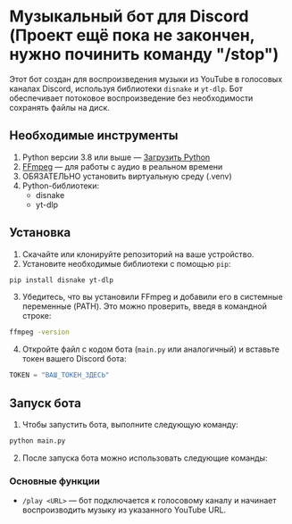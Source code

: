# Музыкальный бот для Discord (Проект ещё пока не закончен, нужно починить команду "/stop")

Этот бот создан для воспроизведения музыки из YouTube в голосовых каналах Discord, используя библиотеки `disnake` и `yt-dlp`. Бот обеспечивает потоковое воспроизведение без необходимости сохранять файлы на диск.

## Необходимые инструменты

1. Python версии 3.8 или выше — [Загрузить Python](https://www.python.org/downloads/)
2. [FFmpeg](https://ffmpeg.org/download.html) — для работы с аудио в реальном времени
3. ОБЯЗАТЕЛЬНО установить виртуальную среду (.venv)
4. Python-библиотеки:
   - disnake
   - yt-dlp

## Установка

1. Скачайте или клонируйте репозиторий на ваше устройство.
2. Установите необходимые библиотеки с помощью `pip`:

```bash
pip install disnake yt-dlp
```

3. Убедитесь, что вы установили FFmpeg и добавили его в системные переменные (PATH). Это можно проверить, введя в командной строке:

```bash
ffmpeg -version
```

4. Откройте файл с кодом бота (`main.py` или аналогичный) и вставьте токен вашего Discord бота:

```python
TOKEN = "ВАШ_ТОКЕН_ЗДЕСЬ"
```

## Запуск бота

1. Чтобы запустить бота, выполните следующую команду:

```bash
python main.py
```

2. После запуска бота можно использовать следующие команды:

### Основные функции

- `/play <URL>` — бот подключается к голосовому каналу и начинает воспроизводить музыку из указанного YouTube URL. 
